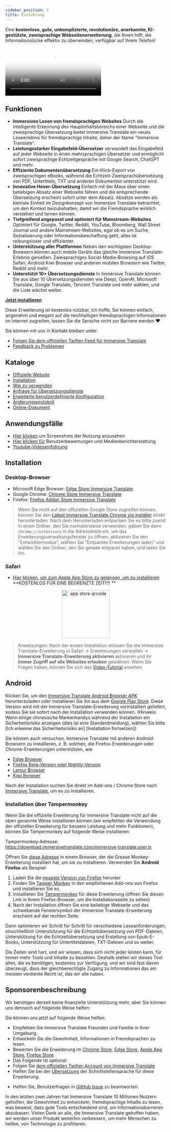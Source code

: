 ```yaml
---
sidebar_position: 1
title: Einführung
---
```


Eine **kostenlose, gute, unkomplizierte, revolutionäre, anerkannte, KI-gestützte, zweisprachige Webseitenerweiterung**, die Ihnen hilft, die Informationslücke effektiv zu überwinden, verfügbar auf Ihrem Telefon!

<video
  controls
  poster="https://immersivetranslate.com/assets/price/video-poster-en.png"
  src="https://s.immersivetranslate.com/assets/uploads/en-kefVSe.mp4"
/>

## Funktionen

- **Immersives Lesen von fremdsprachigen Websites** Durch die intelligente Erkennung des Hauptinhaltsbereichs einer Webseite und die zweisprachige Übersetzung bietet Immersive Translate ein neues Leseerlebnis für fremdsprachige Inhalte, daher der Name "Immersive Translate".
- **Leistungsstarker Eingabefeld-Übersetzer** verwandelt das Eingabefeld auf jeder Webseite in einen mehrsprachigen Übersetzer und ermöglicht sofort zweisprachige Echtzeitgespräche mit Google Search, ChatGPT und mehr.
- **Effiziente Dokumentenübersetzung** Ein-Klick-Export von zweisprachigen eBooks, während die Echtzeit-Zweisprachübersetzung von PDF, Untertiteln, TXT und anderen Dokumenten unterstützt wird.
- **Innovative Hover-Übersetzung** Einfach mit der Maus über einen beliebigen Absatz einer Webseite fahren und die entsprechende Übersetzung erscheint sofort unter dem Absatz. Absätze werden als kleinste Einheit im Designkonzept von Immersive Translate betrachtet, um den Kontext beizubehalten, damit wir die Fremdsprache wirklich verstehen und lernen können.
- **Tiefgreifend angepasst und optimiert für Mainstream-Websites** Optimiert für Google, Twitter, Reddit, YouTube, Bloomberg, Wall Street Journal und andere Mainstream-Websites, egal ob es um Suche, Sozialisierung oder Informationsbeschaffung geht, alles ist reibungsloser und effizienter.
- **Unterstützung aller Plattformen** Neben den wichtigsten Desktop-Browsern können auch mobile Geräte das gleiche Immersive Translate-Erlebnis genießen. Zweisprachiges Social-Media-Browsing auf iOS Safari, Android Kiwi Browser und anderen mobilen Browsern wie Twitter, Reddit und mehr.
- **Unterstützt 10+ Übersetzungsdienste** In Immersive Translate können Sie aus über 10 Übersetzungsdiensten wie Deepl, OpenAI, Microsoft Translate, Google Translate, Tencent Translate und mehr wählen, und die Liste wächst weiter.

[**Jetzt installieren**](/docs/installation/)

Diese Erweiterung ist kostenlos nutzbar, ich hoffe, Sie können einfach, angenehm und elegant auf die reichhaltigen fremdsprachigen Informationen im Internet zugreifen, lassen Sie die Sprache nicht zur Barriere werden ❤️

Sie können mit uns in Kontakt bleiben unter:

<!-- - [Abonnieren Sie Immersive Translate per E-Mail](https://immersivetranslate.substack.com/) Erhalten Sie die neuesten Updates und (Vorteile) zeitnah. -->

- [Folgen Sie dem offiziellen Twitter-Feed für Immersive Translate](https://twitter.com/immersivetrans)
  <!-- - [Folgen Sie dem Telegram-Kanal](https://t.me/immersivetranslate) Erhalten Sie die neuesten Nachrichten! -->
  <!-- - [Treten Sie der Telegram-Gruppe bei](https://t.me/+rq848Z09nehlOTgx), um an Diskussionen über Funktionen teilzunehmen. -->
- [Feedback zu Problemen](https://github.com/immersive-translate/immersive-translate/issues/)

## Kataloge

- [Offizielle Website](https://immersivetranslate.com/en/?force=1)
- [Installation](/docs/installation/)
- [Wie zu verwenden](/docs/usage/)
- [Anfrage für Übersetzungsdienste](/docs/services/)
- [Erweiterte benutzerdefinierte Konfiguration](/docs/advanced/)
- [Änderungsprotokoll](/docs/CHANGELOG/)
- [Online-Dokument](/docs/)

## Anwendungsfälle

<!-- - [Erfahren Sie mehr über die Veränderungen, die bei Benutzer Xiao Zhang nach einem Monat der Nutzung von Immersive Translate aufgetreten sind](#user-xiao-zhangs-story) -->

- [Hier klicken](/docs/usecase/) um Screenshots der Nutzung anzusehen
- [Hier klicken für](/docs/review/) Benutzerbewertungen und Medienberichterstattung
- [Youtube-Videoeinführung](https://www.youtube.com/watch?v=SHznc5kQCM4&ab_channel=ImmersiveTranslate)

## Installation

### Desktop-Browser

- Microsoft Edge Browser: [Edge Store Immersive Translate](https://microsoftedge.microsoft.com/addons/detail/amkbmndfnliijdhojkpoglbnaaahippg)
- Google Chrome: [Chrome Store Immersive Translate](https://chrome.google.com/webstore/detail/immersive-translate/bpoadfkcbjbfhfodiogcnhhhpibjhbnh)
- Firefox: [Firefox Addon Store Immersive Translate](https://addons.mozilla.org/firefox/addon/immersive-translate/)

> Wenn Sie nicht auf den offiziellen Google Store zugreifen können, können Sie den [Latest Immersive Translate Chrome zip installer](https://download.immersivetranslate.com/latest/chrome-immersive-translate.zip) direkt herunterladen. Nach dem Herunterladen entpacken Sie es bitte zuerst in einen Ordner, den Sie normalerweise verwenden, geben Sie dann `chrome://extensions` in die Adressleiste ein, um das Erweiterungsverwaltungsfenster zu öffnen, aktivieren Sie den "Entwicklermodus", wählen Sie "Entpackte Erweiterungen laden" und wählen Sie den Ordner, den Sie gerade entpackt haben, und laden Sie ihn.

### Safari

- [Hier klicken, um zum Apple App Store zu gelangen, um zu installieren](https://apps.apple.com/app/immersive-translate/id6447957425) \*\*KOSTENLOS FÜR EINE BEGRENZTE ZEIT!!!! \*\*

<div align="center">
<img src="https://s.immersivetranslate.com/static/official-static/assets/immersive-app-store.png" width="150" alt="app store qrcode" />
</div>

> Anweisungen: Nach der ersten Installation müssen Sie die Immersive Translate-Erweiterung in Safari -> Erweiterungen verwalten -> **Immersive Translate-Erweiterung aktivieren** aktivieren und ihr **Immer Zugriff auf alle Websites erlauben** gewähren. Wenn Sie Fragen haben, können Sie sich das [Video-Tutorial](https://s.immersivetranslate.com/videos/ios_safari_turorial_en.mp4) ansehen.

## Android

Klicken Sie, um den [Immersive Translate Android Browser APK](https://immersivetranslate.com/android/) herunterzuladen oder installieren Sie ihn aus dem [Google Play Store](https://play.google.com/store/apps/details?id=com.immersivetranslate.browser&utm_campaign=official). Diese Version wird mit der Immersive Translate-Erweiterung vorinstalliert geliefert, sodass Sie sie sofort nach der Installation verwenden können. (Hinweis: Wenn einige chinesische Markenhandys während der Installation ein Sicherheitsrisiko anzeigen (dies ist eine Standardmeldung), wählen Sie bitte [Ich erkenne das Sicherheitsrisiko an] [Installation fortsetzen])

Sie können auch versuchen, Immersive Translate mit anderen Android-Browsern zu installieren, z. B. solchen, die Firefox-Erweiterungen oder Chrome-Erweiterungen unterstützen, wie

- [Edge Browser](https://www.microsoft.com/edge/emmx/immersivetranslatecollaboration)
- [Firefox Beta-Version oder Nightly-Version](https://www.mozilla.org/firefox/channel/android/)
- [Lemur Browser](https://lemurbrowser.com/)
- [Kiwi Browser](https://kiwibrowser.com/)

Nach der Installation suchen Sie direkt im Add-ons / Chrome Store nach [Immersive Translate](https://chrome.google.com/webstore/detail/immersive-translate/bpoadfkcbjbfhfodiogcnhhhpibjhbnh), um es zu installieren.

### Installation über Tampermonkey

Wenn Sie die offizielle Erweiterung für Immersive Translate nicht auf die oben genannte Weise installieren können (wir empfehlen die Verwendung der offiziellen Erweiterung für bessere Leistung und mehr Funktionen), können Sie Tampermonkey auf folgende Weise installieren:

Tampermonkey-Adresse: https://download.immersivetranslate.com/immersive-translate.user.js

Öffnen Sie [diese Adresse](https://download.immersivetranslate.com/immersive-translate.user.js) in einem Browser, der die Grease Monkey-Erweiterung installiert hat, um sie zu installieren. Verwenden Sie **Android Firefox** als Beispiel:

1. Laden Sie die [neueste Version von Firefox](https://www.mozilla.org/firefox/browsers/mobile/android/) herunter
2. Finden Sie [Tamper Monkey](https://www.tampermonkey.net/) in den empfohlenen Add-ons von Firefox und installieren Sie es.
3. Installieren Sie [Tampermonkey](https://download.immersivetranslate.com/immersive-translate.user.js) für diese Erweiterung (öffnen Sie diesen Link in Ihrem Firefox-Browser, um die Installationsseite zu sehen)
4. Nach der Installation öffnen Sie eine beliebige Webseite und das schwebende Fenstersymbol der Immersive Translate-Erweiterung erscheint auf der rechten Seite.

Dann optimieren wir Schritt für Schritt für verschiedene Leseanforderungen, einschließlich Unterstützung für die Echtzeitübersetzung von PDF-Dateien, Unterstützung für die Echtzeitübersetzung und Erstellung von Epub-E-Books, Unterstützung für Untertiteldateien, TXT-Dateien und so weiter.

Die Zeiten sind hart, und wir wissen, dass sich nicht jeder leisten kann, für immer mehr Tools und Inhalte zu bezahlen. Deshalb stellen wir dieses Tool allen, die es benötigen, kostenlos zur Verfügung, und wir sind fest davon überzeugt, dass der gleichberechtigte Zugang zu Informationen das am meisten verdiente Recht ist, das wir alle haben.

## Sponsorenbeschreibung

Wir benötigen derzeit keine finanzielle Unterstützung mehr, aber Sie können uns dennoch auf folgende Weise helfen:

Sie können uns jetzt auf folgende Weise helfen:

- Empfehlen Sie Immersive Translate Freunden und Familie in Ihrer Umgebung.
- Entwickeln Sie die Gewohnheit, Informationen in Fremdsprachen zu lesen.
- Bewerten Sie die Erweiterung im [Chrome Store](https://chrome.google.com/webstore/detail/immersive-translate/bpoadfkcbjbfhfodiogcnhhhpibjhbnh), [Edge Store](https://microsoftedge.microsoft.com/addons/detail/immersive-translate-web-/amkbmndfnliijdhojkpoglbnaaahippg), [Apple App Store](https://apps.apple.com/app/id6447957425), [Firefox Store](https://addons.mozilla.org/firefox/addon/immersive-translate/).
- Das Folgende ist optional:
  <!-- - Abonnieren Sie [die offizielle Immersive Translate E-Mail](https://immersivetranslate.substack.com/) -->
  <!-- - [Treten Sie dem Telegram-Kanal bei](https://t.me/immersivetranslate) -->
- Folgen Sie [dem offiziellen Twitter-Account von Immersive Translate](https://twitter.com/immersivetrans)
- Helfen Sie bei der [Übersetzung](https://crowdin.com/project/immersive-translate) der Schnittstellensprache für diese Erweiterung.
<!-- - Helfen Sie, Benutzerfragen in [Telegram-Gruppen](https://t.me/+rq848Z09nehlOTgx) zu beantworten. -->
- Helfen Sie, Benutzerfragen in [GitHub Issue](https://github.com/immersive-translate/immersive-translate/issues) zu beantworten.

In den letzten zwei Jahren hat Immersive Translate 10 Millionen Nutzern geholfen, die Gewohnheit zu entwickeln, fremdsprachige Inhalte zu lesen, was beweist, dass gute Tools entscheidend sind, um Informationsbarrieren abzubauen. Vielen Dank an alle, die Immersive Translate geholfen haben; wir werden unser Produkt weiterhin verbessern, um mehr Menschen zu helfen, von Technologie zu profitieren.